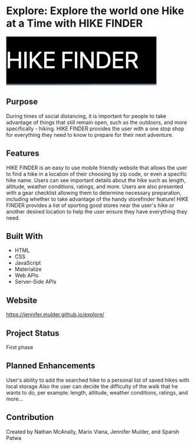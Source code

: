 # **Explore: Explore the world one Hike at a Time with HIKE FINDER**

![](assets/images/hike-finder.png)

## **Purpose**
During times of social distancing, it is important for people to take advantage of things that still remain open, such as the outdoors, and more specifically - hiking. HIKE FINDER provides the user with a one stop shop for everything they need to know to prepare for their next adventure. 

## **Features** 
HIKE FINDER is an easy to use mobile friendly website that allows the user to find a hike in a location of their choosing by zip code, or even a specific hike name. Users can see important details about the hike such as length, altitude, weather conditions, ratings, and more. Users are also presented with a gear checklist allowing them to determine necessary preparation, including whether to take advantage of the handy storefinder feature! HIKE FINDER provides a list of sporting good stores near the user's hike or another desired location to help the user ensure they have everything they need.

## Built With
* HTML
* CSS
* JavaScript
* Materialize
* Web APIs
* Server-Side APIs

## Website
https://jennifer.mulder.github.io/explore/

## Project Status
First phase

## Planned Enhancements
User's ability to add the searched hike to a personal list of saved hikes with local storage
Also the user can decide the difficulty of the walk that he wants to do, per example: length, 
altitude, weather conditions, ratings, and more...

## Contribution
Created by Nathan McAnally, Mario Viana, Jennifer Mulder, and Sparsh Patwa
